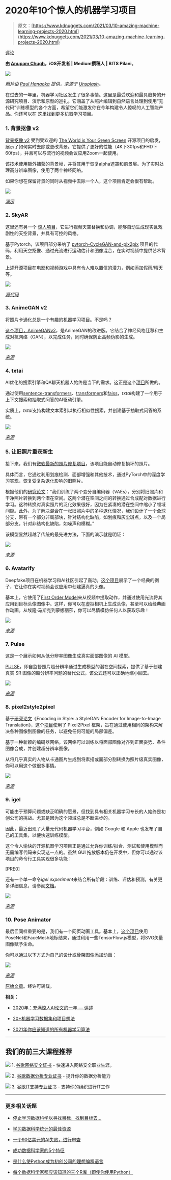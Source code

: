 # 2020年10个惊人的机器学习项目

> 原文：[https://www.kdnuggets.com/2021/03/10-amazing-machine-learning-projects-2020.html](https://www.kdnuggets.com/2021/03/10-amazing-machine-learning-projects-2020.html)

[评论](#comments)

**由 [Anupam Chugh](https://www.linkedin.com/in/anupamchugh/?originalSubdomain=in)，iOS开发者 | Medium撰稿人 | BITS Pilani**。

![](../Images/3f52c957b761c877d775d26e30aff7ad.png)

*照片由 [Paul Hanaoka](https://unsplash.com/@plhnk?utm_source=medium&utm_medium=referral) 提供，来源于 [Unsplash](https://unsplash.com/?utm_source=medium&utm_medium=referral)。*

在过去的一年里，机器学习社区发生了很多事情。这里是最受欢迎和最具趋势的开源研究项目、演示和原型的巡礼。它涵盖了从照片编辑到自然语言处理到使用“无代码”训练模型的各个方面，希望它们能激发你在今年构建令人惊叹的人工智能产品。你还可以在 [这里找到更多机器学习项目](https://www.kdnuggets.com/2020/03/20-machine-learning-datasets-project-ideas.html)。

### 1\. 背景抠像 v2

[背景抠像 v2](https://github.com/PeterL1n/BackgroundMattingV2) 受到受欢迎的 [The World is Your Green Screen](https://github.com/senguptaumd/Background-Matting) 开源项目的启发，展示了如何实时去除或更改背景。它提供了更好的性能（4K下30fps和FHD下60fps），并且可以与流行的视频会议应用Zoom一起使用。

该技术使用额外捕获的背景帧，并将其用于恢复alpha遮罩和前景层。为了实时处理高分辨率图像，使用了两个神经网络。

如果你想在保留背景的同时从视频中去除一个人，这个项目肯定会很有帮助。

![](../Images/1435d1a137c845cb8869e71ab8c659e4.png)

*[演示](https://github.com/PeterL1n/BackgroundMattingV2)*

### 2\. SkyAR

这里还有另一个 [惊人项目](https://github.com/jiupinjia/SkyAR)，它进行视频天空替换和协调，能够自动生成现实且戏剧性的天空背景，并具有可控的风格。

基于Pytorch，该项目部分采纳了 [pytorch-CycleGAN-and-pix2pix](https://github.com/junyanz/pytorch-CycleGAN-and-pix2pix) 项目的代码，利用天空抠像、通过光流进行运动估计和图像混合，在实时视频中提供艺术背景。

上述开源项目在电影和视频游戏中具有令人难以置信的潜力，例如添加假雨/晴天等。

![](../Images/3bc9c3a96cc41e80586e3d9beb560565.png)

*[源代码](https://github.com/jiupinjia/SkyAR)*

### 3\. AnimeGAN v2

将照片卡通化总是一个有趣的机器学习项目。不是吗？

[这个项目，AnimeGANv2](https://github.com/TachibanaYoshino/AnimeGANv2)，是AnimeGAN的改进版。它结合了神经风格迁移和生成对抗网络（GAN），以完成任务，同时确保防止高频伪影的生成。

![](../Images/5a5ba524f25ffc40b2aa668f4c28ac20.png)

*[来源](https://github.com/TachibanaYoshino/AnimeGANv2)*

### 4\. txtai

AI优化的搜索引擎和QA聊天机器人始终是当下的需求。这正是这个[项目](https://github.com/neuml/txtai)所做的。

通过使用[sentence-transformers](https://github.com/UKPLab/sentence-transformers)、[transformers](https://github.com/huggingface/transformers)和[faiss](https://github.com/facebookresearch/faiss)，*txtai*构建了一个用于上下文搜索和抽取式问答的AI驱动引擎。

实质上，*txtai*支持构建文本索引以执行相似性搜索，并创建基于抽取式问答的系统。

![](../Images/a16e86b8346cb4fa5783f15b0dcd66d9.png)

*[来源](https://github.com/neuml/txtai)*

### 5\. 让旧照片重获新生

接下来，我们有[微软最新的照片修复项目](https://github.com/microsoft/Bringing-Old-Photos-Back-to-Life)，该项目能自动修复损坏的照片。

具体而言，它通过利用划痕检测、面部增强和其他技术，通过PyTorch中的深度学习实现，恢复受复杂退化影响的旧照片。

根据他们的[研究论文](https://arxiv.org/abs/2004.09484)：“我们训练了两个变分自编码器（VAEs），分别将旧照片和干净照片转换到两个潜在空间。这两个潜在空间之间的转换通过合成配对数据进行学习。这种转换对真实照片的泛化效果很好，因为在紧凑的潜在空间中缩小了领域间隙。此外，为了解决混合在一张旧照片中的多种退化情况，我们设计了一个全球分支，带有一个部分非局部块，针对结构化缺陷，如划痕和灰尘斑点，以及一个局部分支，针对非结构化缺陷，如噪声和模糊。”

该模型显然超越了传统的最先进方法，下面的演示就是明证：

![](../Images/7502992766a95abae6bf0fb4ab995793.png)

*[来源](https://github.com/microsoft/Bringing-Old-Photos-Back-to-Life)*

### 6\. Avatarify

Deepfake项目在机器学习和AI社区引起了轰动。[这个项目](https://github.com/alievk/avatarify)展示了一个经典的例子，它让你在实时视频会议应用中创建逼真的头像。

基本上，它使用了[First Order Model](https://github.com/AliaksandrSiarohin/first-order-model)来从视频中提取动作，并通过使用光流将其应用到目标头像图像中。这样，你可以在虚拟相机上生成头像，甚至可以给经典画作动画。从埃隆·马斯克到蒙娜丽莎，你可以尽情模仿任何人以获取乐趣！

![](../Images/412d871fc0044077dd343e16aa7b8818.png)

*[来源](https://github.com/alievk/avatarify)*

### 7\. Pulse

这是一个展示如何从低分辨率图像生成真实面部图像的 AI 模型。

[PULSE](https://github.com/adamian98/pulse)，即自监督照片超分辨率通过生成模型的潜在空间探索，提供了基于创建真实 SR 图像的超分辨率问题的替代公式，该公式还可以正确地缩小回去。

![](../Images/7b36a047fadef9dbce49c48ac10b9d79.png)

*[来源](https://www.reddit.com/r/MachineLearning/comments/hciw10/r_wolfenstein_and_doom_guy_upscaled_into/)*

### 8\. pixel2style2pixel

基于[研究论文](https://arxiv.org/abs/2008.00951)《Encoding in Style: a StyleGAN Encoder for Image-to-Image Translation》，这个[项目](https://github.com/eladrich/pixel2style2pixel)使用了 Pixel2Pixel 框架，旨在通过使用相同的架构来解决各种图像到图像的任务，以避免任何可能的局部偏差。

基于一种新颖的编码器网络，该网络可以训练以将面部图像对齐到正面姿势、条件图像合成，并创建超分辨率图像。

从将几乎真实的人物从卡通图片生成到将素描或面部分割转换为照片级真实图像，你可以用这个做很多事情。

![](../Images/834aff9037b95b8487794ad63162005d.png)

*[来源](https://www.reddit.com/r/MachineLearning/comments/jcuch4/p_creating_real_versions_of_pixar_characters/)*

### 9\. igel

可能由于预算问题或缺乏明确的愿景，但找到具有相关机器学习专长的人始终是初创公司的挑战。尤其是因为这个领域总是不断进步的。

因此，最近出现了大量无代码机器学习平台，例如 Google 和 Apple 也发布了自己的工具集，以便快速训练模型。

这个令人愉快的开源机器学习项目正是通过允许你训练/拟合、测试和使用模型而无需编写代码来实现这一点的。虽然 GUI 拖放版本仍在开发中，但你可以通过该项目的命令行工具实现很多功能：

[PRE0]

还有一个单一命令*igel experiment*来结合所有阶段：训练、评估和预测。有关更多详细信息，请参阅[文档](https://github.com/nidhaloff/igel)。

![](../Images/9e342cb444bf3fe98419e7df56f89344.png)

*[来源](https://github.com/nidhaloff/igel)*

### 10\. Pose Animator

最后但同样重要的是，我们有一个网页动画工具。基本上，[这个项目](https://github.com/yemount/pose-animator/)使用PoseNet和FaceMesh地标结果，通过利用一些TensorFlow.js模型，将SVG矢量图像赋予生命。

你可以通过以下方式为自己的设计或骨架图像添加动画：

![](../Images/3a60e2cfad90130d1aad605af380ecd9.png)

*[来源](https://github.com/yemount/pose-animator/)*

[原始文章](https://medium.com/better-programming/the-top-10-trending-machine-learning-projects-of-2020-d923bf31abb7)。经许可转载。

**相关：**

+   [2020年：充满惊人AI论文的一年 — 评述](https://www.kdnuggets.com/2020/12/2020-amazing-ai-papers.html)

+   [20+机器学习数据集和项目想法](https://www.kdnuggets.com/2020/03/20-machine-learning-datasets-project-ideas.html)

+   [2021年你应该知道的所有机器学习算法](https://www.kdnuggets.com/2021/01/machine-learning-algorithms-2021.html)

* * *

## 我们的前三大课程推荐

![](../Images/0244c01ba9267c002ef39d4907e0b8fb.png) 1\. [谷歌网络安全证书](https://www.kdnuggets.com/google-cybersecurity) - 快速进入网络安全职业生涯。

![](../Images/e225c49c3c91745821c8c0368bf04711.png) 2\. [谷歌数据分析专业证书](https://www.kdnuggets.com/google-data-analytics) - 提升你的数据分析能力

![](../Images/0244c01ba9267c002ef39d4907e0b8fb.png) 3\. [谷歌IT支持专业证书](https://www.kdnuggets.com/google-itsupport) - 支持你的组织进行IT工作

* * *

### 更多相关话题

+   [停止学习数据科学以寻找目标，找到目标去…](https://www.kdnuggets.com/2021/12/stop-learning-data-science-find-purpose.html)

+   [学习数据科学统计的最佳资源](https://www.kdnuggets.com/2021/12/springboard-top-resources-learn-data-science-statistics.html)

+   [一个90亿美元的AI失败，进行审查](https://www.kdnuggets.com/2021/12/9b-ai-failure-examined.html)

+   [成功数据科学家的5个特征](https://www.kdnuggets.com/2021/12/5-characteristics-successful-data-scientist.html)

+   [是什么使Python成为初创公司的理想编程语言](https://www.kdnuggets.com/2021/12/makes-python-ideal-programming-language-startups.html)

+   [每个数据科学家都应该知道的三个R库（即使你使用Python）](https://www.kdnuggets.com/2021/12/three-r-libraries-every-data-scientist-know-even-python.html)
